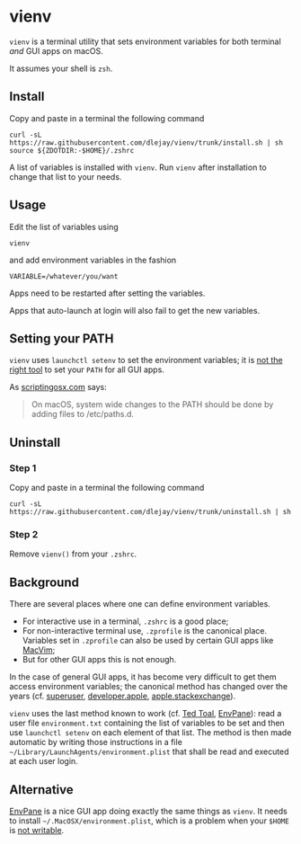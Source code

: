 # vienv

`vienv` is a terminal utility that sets environment variables for both terminal _and_ GUI apps on macOS.

It assumes your shell is `zsh`.

## Install

Copy and paste in a terminal the following command
```
curl -sL https://raw.githubusercontent.com/dlejay/vienv/trunk/install.sh | sh
source ${ZDOTDIR:-$HOME}/.zshrc
```
A list of variables is installed with `vienv`.
Run `vienv` after installation to change that list to your needs.

## Usage
Edit the list of variables using
```
vienv
```
and add environment variables in the fashion
```
VARIABLE=/whatever/you/want
```
Apps need to be restarted after setting the variables.

Apps that auto-launch at login will also fail to get the new variables.

## Setting your PATH
`vienv` uses `launchctl setenv` to set the environment variables;
it is [not the right tool](https://github.com/hschmidt/EnvPane#why-cant-i-set-path-with-envpane) to set your `PATH`
for all GUI apps.

As [scriptingosx.com](https://scriptingosx.com/2019/06/moving-to-zsh-part-2-configuration-files/) says:
> On macOS, system wide changes to the PATH should be done by adding files to /etc/paths.d.

## Uninstall

### Step 1
Copy and paste in a terminal the following command
```
curl -sL https://raw.githubusercontent.com/dlejay/vienv/trunk/uninstall.sh | sh
```

### Step 2
Remove `vienv()` from your `.zshrc`.

## Background

There are several places where one can define environment variables.
* For interactive use in a terminal, `.zshrc` is a good place;
* For non-interactive terminal use, `.zprofile` is the canonical place.
Variables set in `.zprofile` can also be used by certain GUI apps like [MacVim](https://macvim-dev.github.io/macvim/);
* But for other GUI apps this is not enough.

In the case of general GUI apps, it has become very difficult to get them access environment variables;
the canonical method has changed over the years
(cf. [superuser](https://superuser.com/questions/476752/setting-environment-variables-in-os-x-for-gui-applications),
[developer.apple](https://developer.apple.com/forums/thread/74371),
[apple.stackexchange](https://apple.stackexchange.com/questions/389023/setting-gui-visible-environment-variables-with-os-catalina)).

`vienv` uses the last method known to work
(cf. [Ted Toal](https://superuser.com/questions/1609942/how-to-set-environment-variables-on-macos-using-a-gui),
[EnvPane](https://github.com/hschmidt/EnvPane)):
read a user file `environment.txt` containing the list of variables to be set
and then use `launchctl setenv` on each element of that list. The method is then made automatic by writing those instructions
in a file `~/Library/LaunchAgents/environment.plist` that shall be read and executed at each user login.

## Alternative

[EnvPane](https://github.com/hschmidt/EnvPane) is a nice GUI app doing exactly the same things as `vienv`.
It needs to install `~/.MacOSX/environment.plist`,
which is a problem when your `$HOME` is [not writable](https://soc.me/standards/defending-home).

